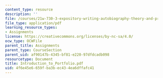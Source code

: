 ```yaml
---
content_type: resource
description: ''
file: /courses/21w-730-3-expository-writing-autobiography-theory-and-practice-spring-2001/4f6e45e6659fba3bec434ea6dffafc41_Introduction_to_Portfolio.pdf
file_type: application/pdf
learning_resource_types:
- Assignments
license: https://creativecommons.org/licenses/by-nc-sa/4.0/
ocw_type: OCWFile
parent_title: Assignments
parent_type: CourseSection
parent_uid: af90147b-4345-bf81-e220-97dfdcadb098
resourcetype: Document
title: Introduction_to_Portfolio.pdf
uid: 4f6e45e6-659f-ba3b-ec43-4ea6dffafc41
---
```

